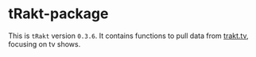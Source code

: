 tRakt-package
=============

This is `tRakt` version `0.3.6`.
It contains functions to pull data from [trakt.tv](http://trakt.tv/), focusing on tv shows.
